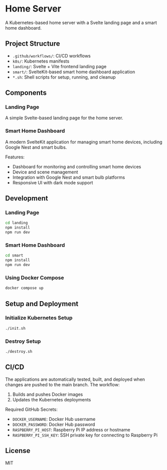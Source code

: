 # Home Server

A Kubernetes-based home server with a Svelte landing page and a smart home dashboard.

## Project Structure

- `.github/workflows/`: CI/CD workflows
- `k8s/`: Kubernetes manifests
- `landing/`: Svelte + Vite frontend landing page
- `smart/`: SvelteKit-based smart home dashboard application
- `*.sh`: Shell scripts for setup, running, and cleanup

## Components

### Landing Page

A simple Svelte-based landing page for the home server.

### Smart Home Dashboard

A modern SvelteKit application for managing smart home devices, including Google Nest and smart bulbs.

Features:

- Dashboard for monitoring and controlling smart home devices
- Device and scene management
- Integration with Google Nest and smart bulb platforms
- Responsive UI with dark mode support

## Development

### Landing Page

```bash
cd landing
npm install
npm run dev
```

### Smart Home Dashboard

```bash
cd smart
npm install
npm run dev
```

### Using Docker Compose

```bash
docker compose up
```

## Setup and Deployment

### Initialize Kubernetes Setup

```bash
./init.sh
```

### Destroy Setup

```bash
./destroy.sh
```

## CI/CD

The applications are automatically tested, built, and deployed when changes are pushed to the main branch. The workflow:

1. Builds and pushes Docker images
2. Updates the Kubernetes deployments

Required GitHub Secrets:

- `DOCKER_USERNAME`: Docker Hub username
- `DOCKER_PASSWORD`: Docker Hub password
- `RASPBERRY_PI_HOST`: Raspberry Pi IP address or hostname
- `RASPBERRY_PI_SSH_KEY`: SSH private key for connecting to Raspberry Pi

## License

MIT
